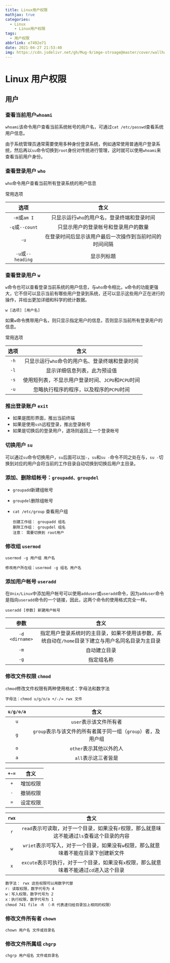 ```yaml
---
title: Linux用户权限
mathjax: true
categories:
  - Linux
	- Linux用户权限
tags:
  - 用户权限
abbrlink: e7492e71
date: 2021-04-27 21:53:40
img: https://cdn.jsdelivr.net/gh/Mug-9/imge-stroage@master/cover/wallhaven-q2z19q.6fc3nh9zxeo0.jpg
---
```


# Linux 用户权限

## 用户

### 查看当前用户`whoami`

`whoami`该命令用户查看当前系统帐号的用户名，可通过`cat /etc/passwd`查看系统用户信息。

由于系统管理员通常需要使用多种身份登录系统，例如通常使用普通用户登录系统，然后再以`su`命令切换到`root`身份对传统进行管理，这时就可以使用`whoami`来查看当前用户身份。

### 查看登录用户 `who`

`who`命令用户查看当前所有登录系统的用户信息

常用选项

|       选项        |                          含义                          |
| :---------------: | :----------------------------------------------------: |
|   `-m`或`am I`    |      只显示运行`who`的用户名，登录终端和登录时间       |
|  `-q`或`--count`  |          只显示用户的登录帐号和登录用户的数量          |
|       `-u`        | 在登录时间后显示该用户最后一次操作到当前时间的时间间隔 |
| `-u`或`--heading` |                       显示列标题                       |

### 查看登录用户 `w`

`w`命令也可以查看登录当前系统的用户信息，与`who`命令相比，`w`命令的功能更强大，它不但可以显示当前有哪些用户登录到系统，还可以显示这些用户正在进行的操作，并给出更加详细和科学的统计数据。

```shell
w [选项] [用户名]	
```

如果`w`命令携带用户名，则只显示指定用户的信息，否则显示当前所有登录用户的信息。

常用选项

| 选项 |                        含义                        |
| :--: | :------------------------------------------------: |
| `-h` |  只显示运行`who`命令的用户名、登录终端和登录时间   |
| `-l` |            显示详细信息列表，此为预设值            |
| `-s` | 使用短列表，不显示用户登录时间、`JCPU`和`PCPU`时间 |
| `-u` |      忽略执行程序的程序，以及程序的`PCPU`时间      |

### 推出登录账户 `exit`

- 如果是图形界面，推出当前终端
- 如果是使用`ssh`远程登录，推出登录帐号
- 如果是切换后的登录用户，退场则返回上一个登录帐号

### 切换用户 `su`

可以通过`su`命令切换用户，`su`后面可以加`-`，`su`和`su -`命令不同之处在与，`su -`切换到对应的用户会将当前的工作目录自动切换到切换后用户主目录。

### 添加、删除组帐号：`groupadd、groupdel`

- `groupadd`新建组帐号

- `groupdel`删除组帐号

- `cat /etc/group` 查看用户组

  ```shell
  创建工作组： groupadd 组名
  删除工作组： groupdel 组名
  注意： 需要切换到 root用户
  ```

### 修改组 `usermod`

```shell
usermod -g 用户组 用户名
```

```shell
修改用户所在组：usermod -g 组名 用户名
```

### 添加用户帐号 `useradd`

在`Unix/Linux`中添加用户帐号可以使用`adduser`或`useradd`命令，因为`adduser`命令是指向`useradd`命令的一个链接，因此，这两个命令的使用格式完全一样。

```shell
useradd [参数] 新建用户帐号  
```

|      参数      |                             含义                             |
| :------------: | :----------------------------------------------------------: |
| `-d <dirname>` | 指定用户登录系统时的主目录，如果不使用该参数，系统自动在`/home`目录下建立与用户名同名目录为主目录 |
|      `-m`      |                         自动建立目录                         |
|      `-g`      |                          指定组名称                          |

### 修改文件权限 `chmod`

`chmod`修改文件权限有两种使用格式：字母法和数字法

```shell
字母法：chmod u/g/o/a +/-/= rwx 文件
```

| `u/g/o/a` |                             含义                             |
| :-------: | :----------------------------------------------------------: |
|    `u`    |                    `user`表示该文件所有者                    |
|    `g`    | `group`表示与该文件的所有者属于同一组（`group`）者，及用户组 |
|    `o`    |                   `other`表示其他以外的人                    |
|    `a`    |                     `all`表示这三者皆是                      |

| `+-=` |   含义   |
| :---: | :------: |
|  `+`  | 增加权限 |
|  `-`  | 撤销权限 |
|  `=`  | 设定权限 |

| `rwx` |                             含义                             |
| :---: | :----------------------------------------------------------: |
|  `r`  | `read`表示可读取，对于一个目录，如果没有`r`权限，那么就意味这不能通过`ls`查看这个目录的内容 |
|  `w`  | `wriet`表示可写入，对于一个目录，如果没有`w`权限，那么就意味着不能在目录下创建新文件 |
|  `x`  | `excute`表示可执行，对于一个目录，如果没有`x`权限，那么就意味着不能通过`cd`进入这个目录 |

```shell
数字法： rwx 这些权限可以用数字代替
r: 读取权限，数字代号为 4
w：写入权限，数字代号为 2
x：执行权限，数字代号为 1
chmod 741 file -R （-R 代表递归给目录加上相同的权限）
```

### 修改文件所有者 `chown`

```shell
chown 用户名 文件或目录名
```

### 修改文件所属组 `chgrp`

```shell
chgrp 用户组名 文件或目录名
```



